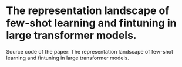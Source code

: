 # The representation landscape of few-shot learning and fintuning in large transformer models.

Source code of the paper:  The representation landscape of few-shot learning and fintuning in large transformer models. 
